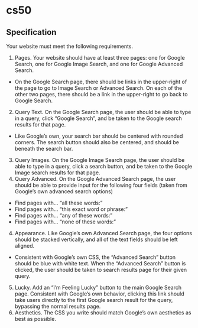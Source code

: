 # cs50
## Specification
Your website must meet the following requirements.
1. Pages. Your website should have at least three pages: one for Google Search, one for Google Image Search, and one for Google Advanced Search.
 *    On the Google Search page, there should be links in the upper-right of the page to go to Image Search or Advanced Search. On each of the other two pages, there should be a link in the upper-right to go back to Google Search.
2. Query Text. On the Google Search page, the user should be able to type in a query, click “Google Search”, and be taken to the Google search results for that page.
 * Like Google’s own, your search bar should be centered with rounded corners. The search button should also be centered, and should be beneath the search bar.
3. Query Images. On the Google Image Search page, the user should be able to type in a query, click a search button, and be taken to the Google Image search results for that page.
4. Query Advanced. On the Google Advanced Search page, the user should be able to provide input for the following four fields (taken from Google’s own advanced search options)
 * Find pages with… “all these words:”
 * Find pages with… “this exact word or phrase:”
 * Find pages with… “any of these words:”
 * Find pages with… “none of these words:”
4. Appearance. Like Google’s own Advanced Search page, the four options should be stacked vertically, and all of the text fields should be left aligned.
 * Consistent with Google’s own CSS, the “Advanced Search” button should be blue with white text. When the “Advanced Search” button is clicked, the user should be taken to search results page for their given query.
5. Lucky. Add an “I’m Feeling Lucky” button to the main Google Search page. Consistent with Google’s own behavior, clicking this link should take users directly to the first Google search result for the query, bypassing the normal results page.
7. Aesthetics. The CSS you write should match Google’s own aesthetics as best as possible.
